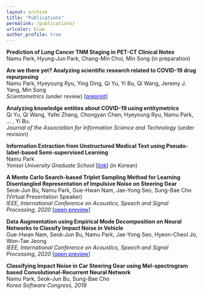 ```yaml
---
layout: archive
title: "Publications"
permalink: /publications/
urlcolor: blue
author_profile: true
---
```


**Prediction of Lung Cancer TNM Staging in PET-CT Clinical Notes**  
Namu Park, Hyung-Jun Park, Chang-Min Choi, Min Song (in preparation)

**Are we there yet? Analyzing scientific research related to COVID-19 drug repurposing**   
Namu Park, Hyeyoung Ryu, Ying Ding, Qi Yu, Yi Bu, Qi Wang, Jeremy J. Yang, Min Song   
*Scientometrics* (under review) [[<span style="color:blue">preprint</span>](https://www.researchsquare.com/article/rs-80893/v1)]

**Analyzing knowledge entities about COVID-19 using entitymetrics**  
Qi Yu, Qi Wang, Yafei Zhang, Chongyan Chen, Hyeyoung Ryu, Namu Park, ... , Yi Bu.  
 *Journal of the Association for Information Science and Technology* (under revision)

**Information Extraction from Unstructured Medical Text using Pseudo-label-based  Semi-supervised Learning**   
Namu Park  
*Yonsei University Graduate School* [[<span style="color:blue">link</span>]( http://www.dcollection.net/handler/yonsei/000000524225)] (in Korean)

**A Monte Carlo Search-based Triplet Sampling Method for Learning Disentangled Representation of Impulsive Noise on Steering Gear**   
Seok-Jun Bu, Namu Park, Gue-Hwan Nam, Jae-Yong Seo, Sung-Bae Cho  (Virtual Presentation Speaker)  
*IEEE, International Conference on Acoustics, Speech and Signal Processing*, *2020* \[[<span style="color:blue">open preview</span>](https://ieeexplore.ieee.org/document/9053916)\]

**Data Augmentation using Empirical Mode Decomposition on Neural Networks to Classify Impact Noise in Vehicle**  
Gue-Hwan Nam, Seok-Jun Bu, Namu Park, Jae-Yong Seo, Hyeon-Cheol Jo, Won-Tae Jeong  
*IEEE, International Conference on Acoustics, Speech and Signal Processing*, *2020*  \[[<span style="color:blue">open preview</span>](https://ieeexplore.ieee.org/document/9053671)\]

**Classifying Impact Noise in Car Steering Gear using Mel-spectrogram based Convolutional-Recurrent Neural Network**  
Namu Park, Seok-Jun Bu, Sung-Bae Cho  
*Korea Software Congress, 2019*

